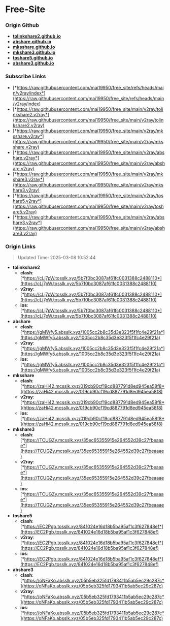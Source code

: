 # Free-Site

### Origin Github

- [**tolinkshare2.github.io**](https://github.com/tolinkshare2/tolinkshare2.github.io)
- [**abshare.github.io**](https://github.com/abshare/abshare.github.io)
- [**mksshare.github.io**](https://github.com/mksshare/mksshare.github.io)
- [**mkshare3.github.io**](https://github.com/mkshare3/mkshare3.github.io)
- [**toshare5.github.io**](https://github.com/toshare5/toshare5.github.io)
- [**abshare3.github.io**](https://github.com/abshare3/abshare3.github.io)

### Subscribe Links

- [*https://raw.githubusercontent.com/mai19950/free_site/refs/heads/main/v2ray/index*](https://raw.githubusercontent.com/mai19950/free_site/refs/heads/main/v2ray/index)
- [*https://raw.githubusercontent.com/mai19950/free_site/main/v2ray/tolinkshare2.v2ray*](https://raw.githubusercontent.com/mai19950/free_site/main/v2ray/tolinkshare2.v2ray)
- [*https://raw.githubusercontent.com/mai19950/free_site/main/v2ray/mksshare.v2ray*](https://raw.githubusercontent.com/mai19950/free_site/main/v2ray/mksshare.v2ray)
- [*https://raw.githubusercontent.com/mai19950/free_site/main/v2ray/abshare.v2ray*](https://raw.githubusercontent.com/mai19950/free_site/main/v2ray/abshare.v2ray)
- [*https://raw.githubusercontent.com/mai19950/free_site/main/v2ray/mkshare3.v2ray*](https://raw.githubusercontent.com/mai19950/free_site/main/v2ray/mkshare3.v2ray)
- [*https://raw.githubusercontent.com/mai19950/free_site/main/v2ray/toshare5.v2ray*](https://raw.githubusercontent.com/mai19950/free_site/main/v2ray/toshare5.v2ray)
- [*https://raw.githubusercontent.com/mai19950/free_site/main/v2ray/abshare3.v2ray*](https://raw.githubusercontent.com/mai19950/free_site/main/v2ray/abshare3.v2ray)

### Origin Links

> Updated Time: 2025-03-08 10:52:44

- **tolinkshare2**
  - **clash**: [*https://cLj7pW.tosslk.xyz/5b7f0bc3087af61fc0031388c2488110*](https://cLj7pW.tosslk.xyz/5b7f0bc3087af61fc0031388c2488110)
  - **v2ray**: [*https://cLj7pW.tosslk.xyz/5b7f0bc3087af61fc0031388c2488110*](https://cLj7pW.tosslk.xyz/5b7f0bc3087af61fc0031388c2488110)
  - **ios**: [*https://cLj7pW.tosslk.xyz/5b7f0bc3087af61fc0031388c2488110*](https://cLj7pW.tosslk.xyz/5b7f0bc3087af61fc0031388c2488110)
- **abshare**
  - **clash**: [*https://gMWfy5.absslk.xyz/1005cc2b8c35d3e323f5f1fc4e29f21a*](https://gMWfy5.absslk.xyz/1005cc2b8c35d3e323f5f1fc4e29f21a)
  - **v2ray**: [*https://gMWfy5.absslk.xyz/1005cc2b8c35d3e323f5f1fc4e29f21a*](https://gMWfy5.absslk.xyz/1005cc2b8c35d3e323f5f1fc4e29f21a)
  - **ios**: [*https://gMWfy5.absslk.xyz/1005cc2b8c35d3e323f5f1fc4e29f21a*](https://gMWfy5.absslk.xyz/1005cc2b8c35d3e323f5f1fc4e29f21a)
- **mksshare**
  - **clash**: [*https://zaHi42.mcsslk.xyz/019cb90cf19cd887791d8ed945ea58f8*](https://zaHi42.mcsslk.xyz/019cb90cf19cd887791d8ed945ea58f8)
  - **v2ray**: [*https://zaHi42.mcsslk.xyz/019cb90cf19cd887791d8ed945ea58f8*](https://zaHi42.mcsslk.xyz/019cb90cf19cd887791d8ed945ea58f8)
  - **ios**: [*https://zaHi42.mcsslk.xyz/019cb90cf19cd887791d8ed945ea58f8*](https://zaHi42.mcsslk.xyz/019cb90cf19cd887791d8ed945ea58f8)
- **mkshare3**
  - **clash**: [*https://TCUGZy.mcsslk.xyz/35ec65355915e264552d39c27fbeaaae*](https://TCUGZy.mcsslk.xyz/35ec65355915e264552d39c27fbeaaae)
  - **v2ray**: [*https://TCUGZy.mcsslk.xyz/35ec65355915e264552d39c27fbeaaae*](https://TCUGZy.mcsslk.xyz/35ec65355915e264552d39c27fbeaaae)
  - **ios**: [*https://TCUGZy.mcsslk.xyz/35ec65355915e264552d39c27fbeaaae*](https://TCUGZy.mcsslk.xyz/35ec65355915e264552d39c27fbeaaae)
- **toshare5**
  - **clash**: [*https://EC2Pgb.tosslk.xyz/841024e16d18b5ba95af1c3f627848ef*](https://EC2Pgb.tosslk.xyz/841024e16d18b5ba95af1c3f627848ef)
  - **v2ray**: [*https://EC2Pgb.tosslk.xyz/841024e16d18b5ba95af1c3f627848ef*](https://EC2Pgb.tosslk.xyz/841024e16d18b5ba95af1c3f627848ef)
  - **ios**: [*https://EC2Pgb.tosslk.xyz/841024e16d18b5ba95af1c3f627848ef*](https://EC2Pgb.tosslk.xyz/841024e16d18b5ba95af1c3f627848ef)
- **abshare3**
  - **clash**: [*https://oNFaKo.absslk.xyz/05b5eb325fd1793411b5ab5ec29c287c*](https://oNFaKo.absslk.xyz/05b5eb325fd1793411b5ab5ec29c287c)
  - **v2ray**: [*https://oNFaKo.absslk.xyz/05b5eb325fd1793411b5ab5ec29c287c*](https://oNFaKo.absslk.xyz/05b5eb325fd1793411b5ab5ec29c287c)
  - **ios**: [*https://oNFaKo.absslk.xyz/05b5eb325fd1793411b5ab5ec29c287c*](https://oNFaKo.absslk.xyz/05b5eb325fd1793411b5ab5ec29c287c)
